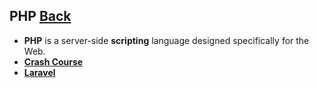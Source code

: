 ## PHP [Back](./../ProgrammingMenu.md)

- **PHP** is a server-side **scripting** language designed specifically for the Web.
- [**Crash Course**](./crash/crash.md)
- [**Laravel**](./laravel/laravel.md)
